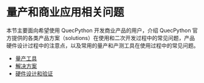 # 量产和商业应用相关问题

本节主要面向希望使用 QuecPython 开发商业产品的用户，介绍 QuecPython 官方提供的各类产品方案（solutions）在使用和二次开发过程中的常见问题，产品硬件设计过程中的注意点，以及常用的量产和产测工具在使用过程中的常见问题。

- [量产工具](./mp-tools.md)
- [解决方案](./solution.md)
- [硬件设计和验证](./hd-design.md)

